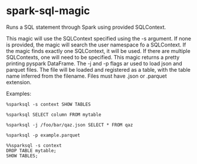 # spark-sql-magic
Runs a SQL statement through Spark using provided SQLContext.

This magic will use the SQLContext specified using the -s argument.
If none is provided, the magic will search the user namespace fo a
SQLContext. If the magic finds exactly one SQLContext, it will be used.
If there are multiple SQLContexts, one will need to be specified.
This magic returns a pretty printing pyspark DataFrame.
The -j and -p flags ar used to load json and parquet files.
The file will be loaded and registered as a table, with the table
name inferred from the filename. Files must have .json or .parquet
extension.

Examples:
            
    %sparksql -s context SHOW TABLES

    %sparksql SELECT column FROM mytable

    %sparksql -j /foo/bar/qaz.json SELECT * FROM qaz

    %sparksql -p example.parquet

    %%sparksql -s context
    DROP TABLE mytable;
    SHOW TABLES;
